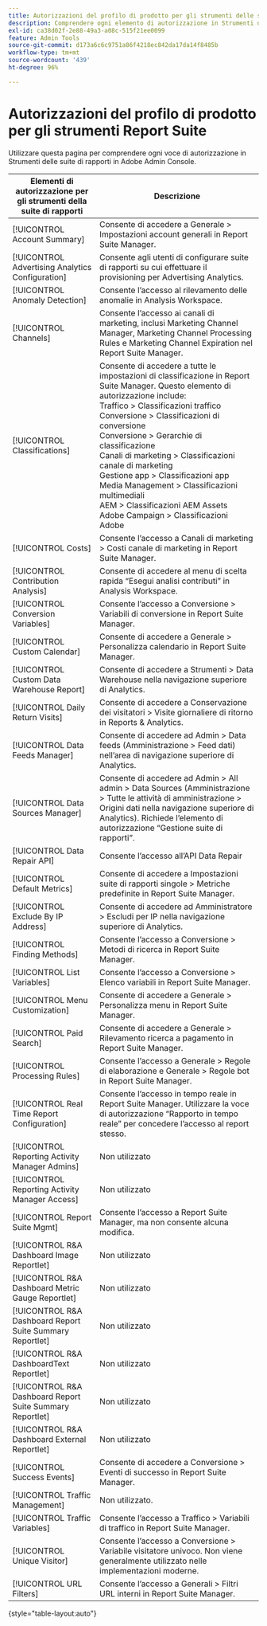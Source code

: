 ```yaml
---
title: Autorizzazioni del profilo di prodotto per gli strumenti delle suite di rapporti in Adobe Admin Console
description: Comprendere ogni elemento di autorizzazione in Strumenti delle suite di rapporti.
exl-id: ca38d02f-2e88-49a3-a08c-515f21ee0099
feature: Admin Tools
source-git-commit: d173a6c6c9751a86f4218ec842da17da14f8485b
workflow-type: tm+mt
source-wordcount: '439'
ht-degree: 96%

---
```


# Autorizzazioni del profilo di prodotto per gli strumenti Report Suite

Utilizzare questa pagina per comprendere ogni voce di autorizzazione in Strumenti delle suite di rapporti in Adobe Admin Console.

| Elementi di autorizzazione per gli strumenti della suite di rapporti | Descrizione |
|------|------|
| [!UICONTROL Account Summary] | Consente di accedere a Generale > Impostazioni account generali in Report Suite Manager. |
| [!UICONTROL Advertising Analytics Configuration] | Consente agli utenti di configurare suite di rapporti su cui effettuare il provisioning per Advertising Analytics. |
| [!UICONTROL Anomaly Detection] | Consente l’accesso al rilevamento delle anomalie in Analysis Workspace. |
| [!UICONTROL Channels] | Consente l’accesso ai canali di marketing, inclusi Marketing Channel Manager, Marketing Channel Processing Rules e Marketing Channel Expiration nel Report Suite Manager. |
| [!UICONTROL Classifications] | Consente di accedere a tutte le impostazioni di classificazione in Report Suite Manager. Questo elemento di autorizzazione include: <br>Traffico > Classificazioni traffico<br>Conversione > Classificazioni di conversione<br>Conversione > Gerarchie di classificazione<br>Canali di marketing > Classificazioni canale di marketing<br>Gestione app > Classificazioni app<br>Media Management > Classificazioni multimediali<br>AEM > Classificazioni AEM Assets<br>Adobe Campaign > Classificazioni Adobe |
| [!UICONTROL Costs] | Consente l’accesso a Canali di marketing > Costi canale di marketing in Report Suite Manager. |
| [!UICONTROL Contribution Analysis] | Consente di accedere al menu di scelta rapida “Esegui analisi contributi” in Analysis Workspace. |
| [!UICONTROL Conversion Variables] | Consente l’accesso a Conversione > Variabili di conversione in Report Suite Manager. |
| [!UICONTROL Custom Calendar] | Consente di accedere a Generale > Personalizza calendario in Report Suite Manager. |
| [!UICONTROL Custom Data Warehouse Report] | Consente di accedere a Strumenti > Data Warehouse nella navigazione superiore di Analytics. |
| [!UICONTROL Daily Return Visits] | Consente di accedere a Conservazione dei visitatori > Visite giornaliere di ritorno in Reports &amp; Analytics. |
| [!UICONTROL Data Feeds Manager] | Consente di accedere ad Admin > Data feeds (Amministrazione > Feed dati) nell’area di navigazione superiore di Analytics. |
| [!UICONTROL Data Sources Manager] | Consente di accedere ad Admin > All admin > Data Sources (Amministrazione > Tutte le attività di amministrazione > Origini dati nella navigazione superiore di Analytics). Richiede l’elemento di autorizzazione “Gestione suite di rapporti”. |
| [!UICONTROL Data Repair API] | Consente l’accesso all’API Data Repair |
| [!UICONTROL Default Metrics] | Consente di accedere a Impostazioni suite di rapporti singole > Metriche predefinite in Report Suite Manager. |
| [!UICONTROL Exclude By IP Address] | Consente di accedere ad Amministratore > Escludi per IP nella navigazione superiore di Analytics. |
| [!UICONTROL Finding Methods] | Consente l’accesso a Conversione > Metodi di ricerca in Report Suite Manager. |
| [!UICONTROL List Variables] | Consente l’accesso a Conversione > Elenco variabili in Report Suite Manager. |
| [!UICONTROL Menu Customization] | Consente di accedere a Generale > Personalizza menu in Report Suite Manager. |
| [!UICONTROL Paid Search] | Consente di accedere a Generale > Rilevamento ricerca a pagamento in Report Suite Manager. |
| [!UICONTROL Processing Rules] | Consente l’accesso a Generale > Regole di elaborazione e Generale > Regole bot in Report Suite Manager. |
| [!UICONTROL Real Time Report Configuration] | Consente l’accesso in tempo reale in Report Suite Manager. Utilizzare la voce di autorizzazione “Rapporto in tempo reale” per concedere l’accesso al report stesso. |
| [!UICONTROL Reporting Activity Manager Admins] | Non utilizzato |
| [!UICONTROL Reporting Activity Manager Access] | Non utilizzato |
| [!UICONTROL Report Suite Mgmt] | Consente l’accesso a Report Suite Manager, ma non consente alcuna modifica. |
| [!UICONTROL R&A Dashboard Image Reportlet] | Non utilizzato |
| [!UICONTROL R&A Dashboard Metric Gauge Reportlet] | Non utilizzato |
| [!UICONTROL R&A Dashboard Report Suite Summary Reportlet] | Non utilizzato |
| [!UICONTROL R&A DashboardText Reportlet] | Non utilizzato |
| [!UICONTROL R&A Dashboard Report Suite Summary Reportlet] | Non utilizzato |
| [!UICONTROL R&A Dashboard External Reportlet] | Non utilizzato |
| [!UICONTROL Success Events] | Consente di accedere a Conversione > Eventi di successo in Report Suite Manager. |
| [!UICONTROL Traffic Management] | Non utilizzato. |
| [!UICONTROL Traffic Variables] | Consente l’accesso a Traffico > Variabili di traffico in Report Suite Manager. |
| [!UICONTROL Unique Visitor] | Consente l’accesso a Conversione > Variabile visitatore univoco. Non viene generalmente utilizzato nelle implementazioni moderne. |
| [!UICONTROL URL Filters] | Consente l’accesso a Generali > Filtri URL interni in Report Suite Manager. |

{style="table-layout:auto"}